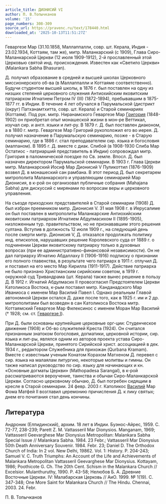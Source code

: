 ```yaml
---
article_title: ДИОНИСИЙ VI
author: П. В.Топычканов
volume: '15'
page_numbers: 308-309
source_url: https://pravenc.ru/text/178440.html
downloaded_at: '2025-10-13T11:51:27Z'
---
```


Геваргезе Мар (31.10.1858, Маллаппалли, совр. шт. Керала, Индия - 23.02.1934, Коттаям, там же), митр. Маланкарский (с 1909), Глава Сиро-Маланкарской Церкви (12 июля 1909-1912), 2-й прославленный этой Церковью святой инд. происхождения. Известен как «Светило Церкви» (Malankara Sabha Bhasuran).

Д. получил образование в средней и высшей школах Церковного миссионерского об-ва (в Маллаппалли и Коттаяме соответственно). Будучи студентом высшей школы, в 1876 г. был поставлен на одну из низших степеней церковного служения Антиохийским яковитским патриархом Игнатием Петром IV (III) (1872-1894), пребывавшим в 1875-1877 гг. в Индии. В течение 4 лет обучался в Парумальской (дистрикт (округ) Патханамтхитта, совр. шт. Керала) и Старой семинариях (Коттаям). Под рук. митр. Ниранамского Геваргезе Мар [Григория](https://pravenc.ru/text/Григорий.html) (1848-1902) он приобретал опыт монашеской жизни в мон-ре Веттикал, изучал сир. и англ. языки и лит-ру. В 1879 г. Д. был поставлен диаконом, а в 1880 г. митр. Геваргезе Мар Григорий рукоположил его во иерея. Д. получил назначение в Парумальскую семинарию, позже - в Старую семинарию, где в 1886 г. стал преподавателем сир. языка и богословия (малпаном). В 1895 г. Д. вместе с диак. Слибой (в 1908-1930 Слиба Мар Остатиос - патриарший представитель в Индии) сопровождал митр. Григория в паломнической поездке по Св. земле. Впосл. Д. был назначен директором Парумальской семинарии. В 1903 г. Глава Церкви митр. Маланкарский Иосиф Мар Дионисий V Пуликоттил (1876-1909) возвел Д. в монашеский сан рамбана. В этот период Д. был секретарем митрополита Маланкарского и управляющим семинарией Мар Дионисия, в к-рой он организовал публичные собрания (Mahajana Sabha) для дискуссий с мирянами по вопросам веры и церковного управления.

На съезде приходских представителей в Старой семинарии (1908) Д. был избран преемником митр. Дионисия V. 31 мая 1908 г. в Иерусалиме он был поставлен в митрополиты Маланкарские Антиохийским яковитским патриархом Игнатием Абдулмасихом II (1895-1905), низложенным тур. правительством, но не признававшим этого решения султана. Вступив в должность 12 июля 1909 г., на следующий день после смерти митр. Дионисия V, Д. отказался продолжать политику инд. епископов, нарушавших решение Королевского суда от 1889 г. о подчинении Церкви яковитскому патриарху только в духовных вопросах (при ее административно-финансовой независимости). Он не дал патриарху Игнатию Абдаллаху II (1906-1916) подписку о признании его полного главенства, в результате чего патриарх в 1911 г. отлучил Д. и поставил на его место Мар Кирилла (1911-1917). Действие патриарха не было признано Христианским сирийским советом, в 1919 г. окружной суд Тривандрама (шт. Керала) также вынес решение в пользу Д. В 1912 г. Игнатий Абдулмасих II провозгласил Предстоятелем Церкви Католикоса Востока, к-рым поставил митр. Канданадского Мар Иваниоса с именем Мар Василий Павел I. Однако реальным Главой автономной Церкви остался Д. даже после того, как в 1925 г. им и 2 др. митрополитами был возведен в сан Католикоса Востока митр. Коттаямский Геваргезе Мар Филексинос с именем Моран Мар Василий († 1928; см. ст. [Геваргезе I](<https://pravenc.ru/text/Геваргезе I.html>)).

При Д. были основаны крупнейшие церковные орг-ции: Студенческое движение (1908) и Об-во служителей Креста (1924). Он считался признанным знатоком богословия, догматики, церковной истории, сир. языка и лит-ры, являлся одним из авторов проекта устава Сиро-Маланкарской Церкви, принятого Сирийской христ. ассоциацией в дек. 1934 г., редактором Служебника для прихожан (Qurbana Kramam). Вместе с известным ученым Конатом Корахом Матхеном Д. перевел с сир. языка на малаялам литургию, некоторые молитвы и гимны. Он также написал руководство по сир. языку для начинающих и кн. «Основные догматы Церкви» (Mathopadesa Sarangal), в к-рой рассматриваются вероучение, таинства и обычаи Сиро-Маланкарской Церкви. Согласно церковному обычаю, Д. был погребен сидящим в кресле в Старой семинарии. 24 февр. 2003 г. Католикос [Василий](https://pravenc.ru/text/Василий.html) Мар Фома Матфей II возглавил церемонию причисления Д. к лику святых; днем его почитания стал день кончины.

## Литература

Андроник (Елпидинский), архим. 18 лет в Индии. Буэнос-Айрес, 1959. С. 72-77, 238-239; Parett Z. M. Vattasseril Mar Dionysios. Manganam, 1969; Vattasseril Geevarghese Mar Dionysius Metropolitan: Malankara Sabha Special Issue // Malankara Sabha. 1984. 23 Febr.; Vattasseril Mar Dionysius 50th Death Anniversary Souvenir. 1984. Febr. 23; Daniel D. The Orthodox Church of India: In 2 vol. New Delhi, 19862. Vol. 1: History. P. 204-243; Samuel V. C. Truth Triumphs: An Account of the Life and Achievements of Malankara Metropolitan Vattasseril Geevarghese Mar Dionysius. Kottayam, 1986; Poothicote G. Ch. The 20th Cent. Schism in the Malankara Church // Excelsior. Mulanthuruthy, 1990. P. 43-58; Нелюбов Б. А. Древние Восточные Церкви. IV: Малабарская Церковь // АиО. 1999. № 1(19). С. 347-348; One More Saint for Malankara Church // The Hindu. Chennai, 2003. 24. Febr.

П. В.  Топычканов
